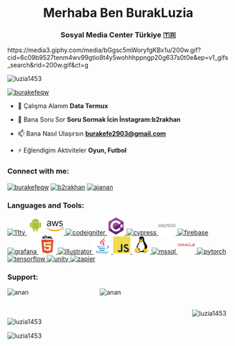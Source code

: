 <h1 align="center">Merhaba Ben BurakLuzia</h1>
<h3 align="center">Sosyal Media Center Türkiye 🇹🇷</h3>https://media3.giphy.com/media/bGgsc5mWoryfgKBx1u/200w.gif?cid=6c09b9527tenm4wv99gtio8t4y5wohhhppngp20g637s0t0e&ep=v1_gifs_search&rid=200w.gif&ct=g

<p align="left"> <img src="https://komarev.com/ghpvc/?username=luzia1453&label=Profile%20views&color=0e75b6&style=flat" alt="luzia1453" /> </p>

<p align="left"> <a href="https://twitter.com/burakefeqw" target="blank"><img src="https://img.shields.io/twitter/follow/burakefeqw?logo=twitter&style=for-the-badge" alt="burakefeqw" /></a> </p>

- 🔭 Çalışma Alanım **Data Termux**

- 💬 Bana Soru Sor **Soru Sormak İcin İnstagram:b2rakhan**

- 📫 Bana Nasıl Ulaşırsın **burakefe2903@gmail.com**

- ⚡ Eğlendigim Aktiviteler **Oyun, Futbol**

<h3 align="left">Connect with me:</h3>
<p align="left">
<a href="https://twitter.com/burakefeqw" target="blank"><img align="center" src="https://raw.githubusercontent.com/rahuldkjain/github-profile-readme-generator/master/src/images/icons/Social/twitter.svg" alt="burakefeqw" height="30" width="40" /></a>
<a href="https://instagram.com/b2rakhan" target="blank"><img align="center" src="https://raw.githubusercontent.com/rahuldkjain/github-profile-readme-generator/master/src/images/icons/Social/instagram.svg" alt="b2rakhan" height="30" width="40" /></a>
<a href="/ajanan" target="blank"><img align="center" src="https://raw.githubusercontent.com/rahuldkjain/github-profile-readme-generator/master/src/images/icons/Social/rss.svg" alt="ajanan" height="30" width="40" /></a>
</p>

<h3 align="left">Languages and Tools:</h3>
<p align="left"> <a href="https://www.11ty.dev/" target="_blank" rel="noreferrer"> <img src="https://gist.githubusercontent.com/vivek32ta/c7f7bf583c1fb1c58d89301ea40f37fd/raw/f4c85cce5790758286b8f155ef9a177710b995df/11ty.svg" alt="11ty" width="40" height="40"/> </a> <a href="https://developer.android.com" target="_blank" rel="noreferrer"> <img src="https://raw.githubusercontent.com/devicons/devicon/master/icons/android/android-original-wordmark.svg" alt="android" width="40" height="40"/> </a> <a href="https://aws.amazon.com" target="_blank" rel="noreferrer"> <img src="https://raw.githubusercontent.com/devicons/devicon/master/icons/amazonwebservices/amazonwebservices-original-wordmark.svg" alt="aws" width="40" height="40"/> </a> <a href="https://codeigniter.com" target="_blank" rel="noreferrer"> <img src="https://cdn.worldvectorlogo.com/logos/codeigniter.svg" alt="codeigniter" width="40" height="40"/> </a> <a href="https://www.w3schools.com/cs/" target="_blank" rel="noreferrer"> <img src="https://raw.githubusercontent.com/devicons/devicon/master/icons/csharp/csharp-original.svg" alt="csharp" width="40" height="40"/> </a> <a href="https://www.cypress.io" target="_blank" rel="noreferrer"> <img src="https://raw.githubusercontent.com/simple-icons/simple-icons/6e46ec1fc23b60c8fd0d2f2ff46db82e16dbd75f/icons/cypress.svg" alt="cypress" width="40" height="40"/> </a> <a href="https://expressjs.com" target="_blank" rel="noreferrer"> <img src="https://raw.githubusercontent.com/devicons/devicon/master/icons/express/express-original-wordmark.svg" alt="express" width="40" height="40"/> </a> <a href="https://firebase.google.com/" target="_blank" rel="noreferrer"> <img src="https://www.vectorlogo.zone/logos/firebase/firebase-icon.svg" alt="firebase" width="40" height="40"/> </a> <a href="https://grafana.com" target="_blank" rel="noreferrer"> <img src="https://www.vectorlogo.zone/logos/grafana/grafana-icon.svg" alt="grafana" width="40" height="40"/> </a> <a href="https://www.w3.org/html/" target="_blank" rel="noreferrer"> <img src="https://raw.githubusercontent.com/devicons/devicon/master/icons/html5/html5-original-wordmark.svg" alt="html5" width="40" height="40"/> </a> <a href="https://www.adobe.com/in/products/illustrator.html" target="_blank" rel="noreferrer"> <img src="https://www.vectorlogo.zone/logos/adobe_illustrator/adobe_illustrator-icon.svg" alt="illustrator" width="40" height="40"/> </a> <a href="https://www.java.com" target="_blank" rel="noreferrer"> <img src="https://raw.githubusercontent.com/devicons/devicon/master/icons/java/java-original.svg" alt="java" width="40" height="40"/> </a> <a href="https://developer.mozilla.org/en-US/docs/Web/JavaScript" target="_blank" rel="noreferrer"> <img src="https://raw.githubusercontent.com/devicons/devicon/master/icons/javascript/javascript-original.svg" alt="javascript" width="40" height="40"/> </a> <a href="https://www.linux.org/" target="_blank" rel="noreferrer"> <img src="https://raw.githubusercontent.com/devicons/devicon/master/icons/linux/linux-original.svg" alt="linux" width="40" height="40"/> </a> <a href="https://www.microsoft.com/en-us/sql-server" target="_blank" rel="noreferrer"> <img src="https://www.svgrepo.com/show/303229/microsoft-sql-server-logo.svg" alt="mssql" width="40" height="40"/> </a> <a href="https://www.oracle.com/" target="_blank" rel="noreferrer"> <img src="https://raw.githubusercontent.com/devicons/devicon/master/icons/oracle/oracle-original.svg" alt="oracle" width="40" height="40"/> </a> <a href="https://pytorch.org/" target="_blank" rel="noreferrer"> <img src="https://www.vectorlogo.zone/logos/pytorch/pytorch-icon.svg" alt="pytorch" width="40" height="40"/> </a> <a href="https://www.tensorflow.org" target="_blank" rel="noreferrer"> <img src="https://www.vectorlogo.zone/logos/tensorflow/tensorflow-icon.svg" alt="tensorflow" width="40" height="40"/> </a> <a href="https://unity.com/" target="_blank" rel="noreferrer"> <img src="https://www.vectorlogo.zone/logos/unity3d/unity3d-icon.svg" alt="unity" width="40" height="40"/> </a> <a href="https://zapier.com" target="_blank" rel="noreferrer"> <img src="https://www.vectorlogo.zone/logos/zapier/zapier-icon.svg" alt="zapier" width="40" height="40"/> </a> </p>

<h3 align="left">Support:</h3>
<p><a href="https://www.buymeacoffee.com/anan"> <img align="left" src="https://cdn.buymeacoffee.com/buttons/v2/default-yellow.png" height="50" width="210" alt="anan" /></a><a href="https://ko-fi.com/anan"> <img align="left" src="https://cdn.ko-fi.com/cdn/kofi3.png?v=3" height="50" width="210" alt="anan" /></a></p><br><br>

<p><img align="left" src="https://github-readme-stats.vercel.app/api/top-langs?username=luzia1453&show_icons=true&locale=en&layout=compact" alt="luzia1453" /></p>

<p>&nbsp;<img align="center" src="https://github-readme-stats.vercel.app/api?username=luzia1453&show_icons=true&locale=en" alt="luzia1453" /></p>

<p><img align="center" src="https://github-readme-streak-stats.herokuapp.com/?user=luzia1453&" alt="luzia1453" /></p>



